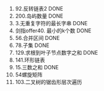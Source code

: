 1. 92.反转链表2 DONE
2. 200.岛屿数量 DONE
3. 3.无重复字符的最长字串 DONE
4. 剑指offer40. 最小的k个数 DONE
5. 56.合并区间 DONE
6. 78.子集 DONE
7. 129.求根到叶子节点数字之和 DONE
8. 141.环形链表
9. 15.三数之和 DONE
10. 54螺旋矩阵
11. 103.二叉树的锯齿形层次遍历